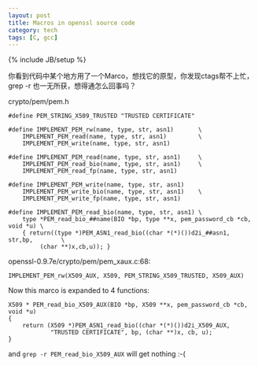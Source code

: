 ```yaml
---
layout: post
title: Macros in openssl source code
category: tech
tags: [C, gcc]
---
```

{% include JB/setup %}

你看到代码中某个地方用了一个Marco，想找它的原型，你发现ctags帮不上忙，grep -r
也一无所获，想得通怎么回事吗？

crypto/pem/pem.h

    #define PEM_STRING_X509_TRUSTED "TRUSTED CERTIFICATE"
    
    #define IMPLEMENT_PEM_rw(name, type, str, asn1)       \
        IMPLEMENT_PEM_read(name, type, str, asn1)         \
        IMPLEMENT_PEM_write(name, type, str, asn1)
    
    #define IMPLEMENT_PEM_read(name, type, str, asn1)     \
        IMPLEMENT_PEM_read_bio(name, type, str, asn1)     \
        IMPLEMENT_PEM_read_fp(name, type, str, asn1)
    
    #define IMPLEMENT_PEM_write(name, type, str, asn1)     
        IMPLEMENT_PEM_write_bio(name, type, str, asn1)    \
        IMPLEMENT_PEM_write_fp(name, type, str, asn1)
    
    #define IMPLEMENT_PEM_read_bio(name, type, str, asn1) \
        type *PEM_read_bio_##name(BIO *bp, type **x, pem_password_cb *cb, void *u) \
        { return((type *)PEM_ASN1_read_bio((char *(*)())d2i_##asn1, str,bp,        \
             (char **)x,cb,u)); }

openssl-0.9.7e/crypto/pem/pem\_xaux.c:68:

    IMPLEMENT_PEM_rw(X509_AUX, X509, PEM_STRING_X509_TRUSTED, X509_AUX)

Now this marco is expanded to 4 functions:

    X509 * PEM_read_bio_X509_AUX(BIO *bp, X509 **x, pem_password_cb *cb, void *u)
    {
        return (X509 *)PEM_ASN1_read_bio((char *(*)())d2i_X509_AUX,
                "TRUSTED CERTIFICATE", bp, (char **)x, cb, u);
    }

and `grep -r PEM_read_bio_X509_AUX` will get nothing :-(
